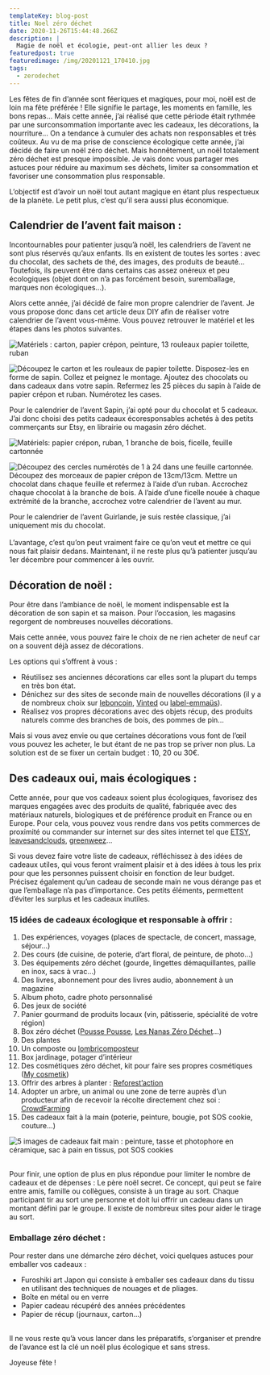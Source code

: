 ```yaml
---
templateKey: blog-post
title: Noel zéro déchet
date: 2020-11-26T15:44:48.266Z
description: |
  Magie de noël et écologie, peut-ont allier les deux ? 
featuredpost: true
featuredimage: /img/20201121_170410.jpg
tags:
  - zerodechet
---
```

Les fêtes de fin d’année sont féeriques et magiques, pour moi, noël est de loin ma fête préférée ! Elle signifie le partage, les moments en famille, les bons repas… Mais cette année, j’ai réalisé que cette période était rythmée par une surconsommation importante avec les cadeaux, les décorations, la nourriture... On a tendance à cumuler des achats non responsables et très coûteux. Au vu de ma prise de conscience écologique cette année, j’ai décidé de faire un noël zéro déchet. Mais honnêtement, un noël totalement zéro déchet est presque impossible. Je vais donc vous partager mes astuces pour réduire au maximum ses déchets, limiter sa consommation et favoriser une consommation plus responsable.

L’objectif est d’avoir un noël tout autant magique en étant plus respectueux de la planète. Le petit plus, c’est qu’il sera aussi plus économique.

## **Calendrier de l’avent fait maison :**

Incontournables pour patienter jusqu’à noël, les calendriers de l’avent ne sont plus réservés qu’aux enfants. Ils en existent de toutes les sortes : avec du chocolat, des sachets de thé, des images, des produits de beauté… Toutefois, ils peuvent être dans certains cas assez onéreux et peu écologiques (objet dont on n’a pas forcément besoin, suremballage, marques non écologiques…).

Alors cette année, j’ai décidé de faire mon propre calendrier de l’avent. Je vous propose donc dans cet article deux DIY afin de réaliser votre calendrier de l’avent vous-même. Vous pouvez retrouver le matériel et les étapes dans les photos suivantes.

![Matériels : carton, papier crépon, peinture, 13 rouleaux papier toilette, ruban ](/img/calendier-sapin-final.png "DIY Calendrier de l'avent SAPIN")

![ Découpez le carton et les rouleaux de papier toilette. Disposez-les en forme de sapin. Collez et peignez le montage. Ajoutez des chocolats ou dans cadeaux dans votre sapin. Refermez les 25 pièces du sapin à l’aide de papier crépon et ruban. Numérotez les cases.](/img/calendrier-1-etape.png "Les différentes étapes du DIY")

Pour le calendrier de l’avent Sapin, j’ai opté pour du chocolat et 5 cadeaux. J’ai donc choisi des petits cadeaux écoresponsables achetés à des petits commerçants sur Etsy, en librairie ou magasin zéro déchet.

![Matériels: papier crépon, ruban, 1 branche de bois, ficelle, feuille cartonnée ](/img/calendrier-2-finito.png "DIY Calendrier de l'avent GUIRLANDE")

![Découpez des cercles numérotés de 1 à 24 dans une feuille cartonnée. Découpez des morceaux de papier crépon de 13cm/13cm. Mettre un chocolat dans chaque feuille et refermez à l’aide d’un ruban. Accrochez chaque chocolat à la branche de bois. A l’aide d’une ficelle nouée à chaque extrémité de la branche, accrochez votre calendrier de l’avent au mur. ](/img/calendrier-11112-etape-.png "Les différentes étapes du DIY")

Pour le calendrier de l’avent Guirlande, je suis restée classique, j’ai uniquement mis du chocolat.\
\
L’avantage, c’est qu’on peut vraiment faire ce qu’on veut et mettre ce qui nous fait plaisir dedans. Maintenant, il ne reste plus qu’à patienter jusqu’au 1er décembre pour commencer à les ouvrir.

## **Décoration de noël :**

Pour être dans l’ambiance de noël, le moment indispensable est la décoration de son sapin et sa maison. Pour l’occasion, les magasins regorgent de nombreuses nouvelles décorations.

Mais cette année, vous pouvez faire le choix de ne rien acheter de neuf car on a souvent déjà assez de décorations.

Les options qui s’offrent à vous :

* Réutilisez ses anciennes décorations car elles sont la plupart du temps en très bon état.
* Dénichez sur des sites de seconde main de nouvelles décorations (il y a de nombreux choix sur [leboncoin](https://www.leboncoin.fr/), [Vinted](https://www.vinted.fr/) ou [label-emmaüs](https://www.label-emmaus.co/fr/)).
* Réalisez vos propres décorations avec des objets récup, des produits naturels comme des branches de bois, des pommes de pin...

Mais si vous avez envie ou que certaines décorations vous font de l’œil vous pouvez les acheter, le but étant de ne pas trop se priver non plus. La solution est de se fixer un certain budget : 10, 20 ou 30€.

## **Des cadeaux oui, mais écologiques :**

Cette année, pour que vos cadeaux soient plus écologiques, favorisez des marques engagées avec des produits de qualité, fabriquée avec des matériaux naturels, biologiques et de préférence produit en France ou en Europe. Pour cela, vous pouvez vous rendre dans vos petits commerces de proximité ou commander sur internet sur des sites internet tel que [ETSY](https://www.etsy.com/), [leavesandclouds](https://leavesandclouds.fr/), [greenweez](https://www.greenweez.com/)…

Si vous devez faire votre liste de cadeaux, réfléchissez à des idées de cadeaux utiles, qui vous feront vraiment plaisir et à des idées à tous les prix pour que les personnes puissent choisir en fonction de leur budget. Précisez également qu’un cadeau de seconde main ne vous dérange pas et que l’emballage n’a pas d’importance. Ces petits éléments, permettent d’éviter les surplus et les cadeaux inutiles. 

### 15 idées de cadeaux écologique et responsable à offrir :

1. Des expériences, voyages (places de spectacle, de concert, massage, séjour…)
2. Des cours (de cuisine, de poterie, d’art floral, de peinture, de photo…)
3. Des équipements zéro déchet (gourde, lingettes démaquillantes, paille en inox, sacs à vrac…)
4. Des livres, abonnement pour des livres audio, abonnement à un magazine
5. Album photo, cadre photo personnalisé
6. Des jeux de société
7. Panier gourmand de produits locaux (vin, pâtisserie, spécialité de votre région)
8. Box zéro déchet ([Pousse Pousse](https://pousse-pousse.com/), [Les Nanas Zéro Déchet](https://lesnanaszerodechet.com/)…)
9. Des plantes
10. Un composte ou [lombricomposteur](https://verslaterre.com/produit/lombricomposteur-city-worms/)
11. Box jardinage, potager d’intérieur
12. Des cosmétiques zéro déchet, kit pour faire ses propres cosmétiques ([My cosmetik](https://www.mycosmetik.fr/))
13. Offrir des arbres à planter : [Reforest’action](https://www.reforestaction.com)
14. Adopter un arbre, un animal ou une zone de terre auprès d’un producteur afin de recevoir la récolte directement chez soi : [CrowdFarming](https://www.crowdfarming.com/fr)
15. Des cadeaux fait à la main (poterie, peinture, bougie, pot SOS cookie, couture…)

![5 images de cadeaux fait main : peinture, tasse et photophore en céramique, sac à pain en tissus, pot SOS cookies](/img/idee-cadeaux.png "Idées de cadeaux fait main ")

\
Pour finir, une option de plus en plus répondue pour limiter le nombre de cadeaux et de dépenses : Le père noël secret. Ce concept, qui peut se faire entre amis, famille ou collègues, consiste à un tirage au sort. Chaque participant tir au sort une personne et doit lui offrir un cadeau dans un montant défini par le groupe. Il existe de nombreux sites pour aider le tirage au sort.

### **Emballage zéro déchet :**

Pour rester dans une démarche zéro déchet, voici quelques astuces pour emballer vos cadeaux :

* Furoshiki art Japon qui consiste à emballer ses cadeaux dans du tissu en utilisant des techniques de nouages et de pliages.
* Boîte en métal ou en verre
* Papier cadeau récupéré des années précédentes
* Papier de récup (journaux, carton…)

\
Il ne vous reste qu’à vous lancer dans les préparatifs, s’organiser et prendre de l’avance est la clé un noël plus écologique et sans stress.

Joyeuse fête !